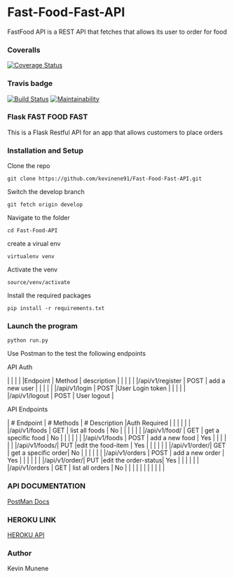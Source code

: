 
# Fast-Food-Fast-API 
FastFood API is a REST API that fetches that allows its user to order for food
### Coveralls 
[![Coverage Status](https://coveralls.io/repos/github/kevinene91/Fast-Food-Fast-API/badge.svg?branch=develop )](https://coveralls.io/github/kevinene91/Fast-Food-Fast-API?branch=develop )
### Travis badge 
[![Build Status](https://travis-ci.org/kevinene91/Fast-Food-Fast-API.svg?branch=develop)](https://travis-ci.org/kevinene91/Fast-Food-Fast-API)
[![Maintainability](https://api.codeclimate.com/v1/badges/67c0f234dca2f9a3bd78/maintainability)](https://codeclimate.com/github/kevinene91/Fast-Food-Fast-API/maintainability)

### Flask FAST FOOD FAST
This is a Flask Restful API for an app that allows customers to place orders 

### Installation and Setup 
Clone the repo 

`git clone https://github.com/kevinene91/Fast-Food-Fast-API.git`

Switch the develop branch 

`git fetch origin develop`

Navigate to the folder 

`cd Fast-Food-API`

create a virual env 

`virtualenv venv`

Activate the venv 

`source/venv/activate`

Install the required packages 

`pip install -r requirements.txt`

### Launch the program 

`python run.py`

Use Postman to the test the following endpoints 

API Auth

|                  |            |                     |
|Endpoint          |   Method   | description         |
|                  |            |                     |
|/api/v1/register  |   POST     | add  a new user     |
|                  |            |                     |
|/api/v1/login     |   POST     |User Login token     |
|                  |            |                     | 
|/api/v1/logout    |   POST     | User logout         |

API Endpoints

|   # Endpoint     |  # Methods | # Description       |Auth Required |
|                  |            |                     |              |
|/api/v1/foods     |   GET      |  list all foods     |    No        |
|                  |            |                     |              | 
|/api/v1/food/<id> |   GET      | get a specific food |    No        |
|                  |            |                     |              |
|/api/v1/foods     |   POST     | add  a new food     |    Yes       |
|                  |            |                     |              |
|/api/v1/foods/<id>|   PUT      |edit the food-item   |    Yes       |
|                  |            |                     |              |
|/api/v1/order/<id>|   GET      | get a specific order|    No        |
|                  |            |                     |              |
|/api/v1/orders    |   POST     | add  a new order    |    Yes       |
|                  |            |                     |              |
|/api/v1/order/<id>|   PUT      |edit the order-status|    Yes       |
|                  |            |                     |              |
|/api/v1/orders    |   GET      |  list all orders    |    No        |
|                  |            |                     |              | 
|                  |            |                     |              |

### API DOCUMENTATION 

[PostMan Docs](https://documenter.getpostman.com/view/2464061/RWaPt6BA)

### HEROKU LINK
[HEROKU API](https://fast-food-place-api-heroku.herokuapp.com/)

### Author 

Kevin Munene